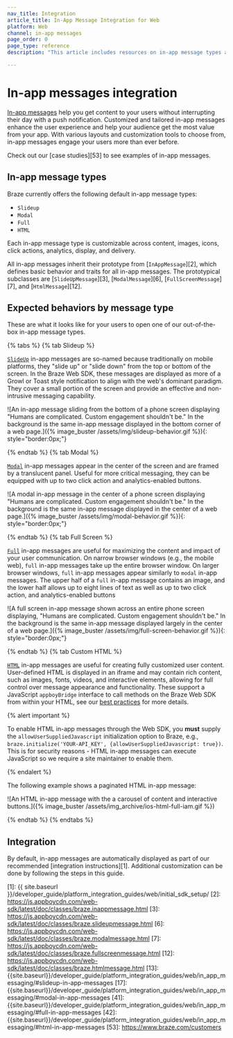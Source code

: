 ```yaml
---
nav_title: Integration
article_title: In-App Message Integration for Web
platform: Web
channel: in-app messages
page_order: 0
page_type: reference
description: "This article includes resources on in-app message types and message behavior for your web application."

---
```


# In-app messages integration

[In-app messages]({{site.baseurl}}/user_guide/message_building_by_channel/in-app_messages/) help you get content to your users without interrupting their day with a push notification. Customized and tailored in-app messages enhance the user experience and help your audience get the most value from your app. With various layouts and customization tools to choose from, in-app messages engage your users more than ever before.

Check out our [case studies][53] to see examples of in-app messages.

## In-app message types

Braze currently offers the following default in-app message types: 

- `Slideup`
- `Modal`
- `Full`
- `HTML`

Each in-app message type is customizable across content, images, icons, click actions, analytics, display, and delivery.

All in-app messages inherit their prototype from [`InAppMessage`][2], which defines basic behavior and traits for all in-app messages. The prototypical subclasses are [`SlideUpMessage`][3], [`ModalMessage`][6], [`FullScreenMessage`][7], and [`HtmlMessage`][12].

## Expected behaviors by message type

These are what it looks like for your users to open one of our out-of-the-box in-app message types.

{% tabs %}
{% tab Slideup %}

[`SlideUp`](https://js.appboycdn.com/web-sdk/latest/doc/classes/braze.slideupmessage.html) in-app messages are so-named because traditionally on mobile platforms, they "slide up" or "slide down" from the top or bottom of the screen. In the Braze Web SDK, these messages are displayed as more of a Growl or Toast style notification to align with the web's dominant paradigm. They cover a small portion of the screen and provide an effective and non-intrusive messaging capability.

![An in-app message sliding from the bottom of a phone screen displaying "Humans are complicated. Custom engagement shouldn't be." In the background is the same in-app message displayed in the bottom corner of a web page.]({% image_buster /assets/img/slideup-behavior.gif %}){: style="border:0px;"}

{% endtab %}
{% tab Modal %}

[`Modal`](https://js.appboycdn.com/web-sdk/latest/doc/classes/braze.modalmessage.html) in-app messages appear in the center of the screen and are framed by a translucent panel. Useful for more critical messaging, they can be equipped with up to two click action and analytics-enabled buttons.

![A modal in-app message in the center of a phone screen displaying "Humans are complicated. Custom engagement shouldn't be." In the background is the same in-app message displayed in the center of a web page.]({% image_buster /assets/img/modal-behavior.gif %}){: style="border:0px;"}

{% endtab %}
{% tab Full Screen %}

[`Full`](https://js.appboycdn.com/web-sdk/latest/doc/classes/braze.fullscreenmessage.html) in-app messages are useful for maximizing the content and impact of your user communication. On narrow browser windows (e.g., the mobile web), `full` in-app messages take up the entire browser window. On larger browser windows, `full` in-app messages appear similarly to `modal` in-app messages. The upper half of a `full` in-app message contains an image, and the lower half allows up to eight lines of text as well as up to two click action, and analytics-enabled buttons

![A full screen in-app message shown across an entire phone screen displaying, "Humans are complicated. Custom engagement shouldn't be." In the background is the same in-app message displayed largely in the center of a web page.]({% image_buster /assets/img/full-screen-behavior.gif %}){: style="border:0px;"}

{% endtab %}
{% tab Custom HTML %}

[`HTML`](https://js.appboycdn.com/web-sdk/latest/doc/classes/braze.htmlmessage.html) in-app messages are useful for creating fully customized user content. User-defined HTML is displayed in an iframe and may contain rich content, such as images, fonts, videos, and interactive elements, allowing for full control over message appearance and functionality. These support a JavaScript `appboyBridge` interface to call methods on the Braze Web SDK from within your HTML, see our [best practices]({{site.baseurl}}/user_guide/message_building_by_channel/in-app_messages/best_practices/) for more details.

{% alert important %}

To enable HTML in-app messages through the Web SDK, you **must** supply the `allowUserSuppliedJavascript` initialization option to Braze, e.g., `braze.initialize('YOUR-API_KEY', {allowUserSuppliedJavascript: true})`. This is for security reasons - HTML in-app messages can execute JavaScript so we require a site maintainer to enable them.

{% endalert %}

The following example shows a paginated HTML in-app message:

![An HTML in-app message with the a carousel of content and interactive buttons.]({% image_buster /assets/img_archive/ios-html-full-iam.gif %})

{% endtab %}
{% endtabs %}

## Integration

By default, in-app messages are automatically displayed as part of our recommended [integration instructions][1]. Additional customization can be done by following the steps in this guide.

[1]: {{ site.baseurl }}/developer_guide/platform_integration_guides/web/initial_sdk_setup/
[2]: https://js.appboycdn.com/web-sdk/latest/doc/classes/braze.inappmessage.html
[3]: https://js.appboycdn.com/web-sdk/latest/doc/classes/braze.slideupmessage.html
[6]: https://js.appboycdn.com/web-sdk/latest/doc/classes/braze.modalmessage.html
[7]: https://js.appboycdn.com/web-sdk/latest/doc/classes/braze.fullscreenmessage.html
[12]: https://js.appboycdn.com/web-sdk/latest/doc/classes/braze.htmlmessage.html
[13]: {{site.baseurl}}/developer_guide/platform_integration_guides/web/in_app_messaging/#slideup-in-app-messages
[17]: {{site.baseurl}}/developer_guide/platform_integration_guides/web/in_app_messaging/#modal-in-app-messages
[41]: {{site.baseurl}}/developer_guide/platform_integration_guides/web/in_app_messaging/#full-in-app-messages
[42]: {{site.baseurl}}/developer_guide/platform_integration_guides/web/in_app_messaging/#html-in-app-messages
[53]: https://www.braze.com/customers

